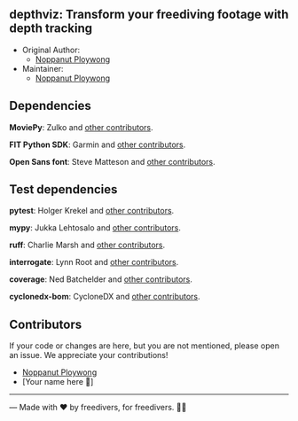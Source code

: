 ## depthviz: Transform your freediving footage with depth tracking

* Original Author: 
    * [Noppanut Ploywong](https://github.com/noppanut15)
* Maintainer: 
    * [Noppanut Ploywong](https://github.com/noppanut15)

## Dependencies

**MoviePy**: Zulko and [other contributors](https://github.com/Zulko/moviepy/graphs/contributors).

**FIT Python SDK**: Garmin and [other contributors](https://github.com/garmin/fit-python-sdk/graphs/contributors).

**Open Sans font**: Steve Matteson and [other contributors](https://github.com/googlefonts/opensans/graphs/contributors).

## Test dependencies

**pytest**: Holger Krekel and [other contributors](https://github.com/pytest-dev/pytest/blob/main/AUTHORS).

**mypy**: Jukka Lehtosalo and [other contributors](https://github.com/python/mypy/blob/master/CREDITS).

**ruff**: Charlie Marsh and [other contributors](https://github.com/astral-sh/ruff/graphs/contributors).

**interrogate**: Lynn Root and [other contributors](https://github.com/econchick/interrogate/graphs/contributors).

**coverage**: Ned Batchelder and [other contributors](https://github.com/nedbat/coveragepy/blob/master/CONTRIBUTORS.txt).

**cyclonedx-bom**: CycloneDX and [other contributors](https://github.com/CycloneDX/cyclonedx-python/graphs/contributors).


## Contributors

If your code or changes are here, but you are not mentioned, please open an issue. We appreciate your contributions!

* [Noppanut Ploywong](https://github.com/noppanut15)
* [Your name here 🙂]

---
— Made with ❤️ by freedivers, for freedivers. 🌊🤿